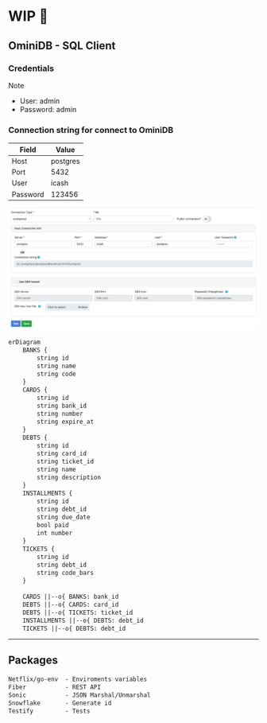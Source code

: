 # WIP :wrench:

## OminiDB - SQL Client

### Credentials
> [!NOTE]
> - User: admin
> - Password: admin

### Connection string for connect to OminiDB

| Field    | Value    |
| -------- | -------  |
| Host     | postgres |
| Port     | 5432     |
| User     | icash    |
| Password | 123456   |

![connection_string_example](https://github.com/ntferr/icash/blob/main/assets/db_connection_string_example.png)


```mermaid
erDiagram    
    BANKS {
        string id
        string name
        string code
    }
    CARDS {
        string id
        string bank_id
        string number
        string expire_at
    }
    DEBTS {
        string id
        string card_id
        string ticket_id
        string name
        string description
    }
    INSTALLMENTS {
        string id
        string debt_id
        string due_date
        bool paid
        int number
    }
    TICKETS {
        string id
        string debt_id
        string code_bars
    }

    CARDS ||--o{ BANKS: bank_id
    DEBTS ||--o{ CARDS: card_id
    DEBTS ||--o{ TICKETS: ticket_id
    INSTALLMENTS ||--o{ DEBTS: debt_id
    TICKETS ||--o{ DEBTS: debt_id 
```

---

## Packages

    Netflix/go-env  - Enviroments variables
    Fiber           - REST API
    Sonic           - JSON Marshal/Unmarshal 
    Snowflake       - Generate id
    Testify         - Tests
    
